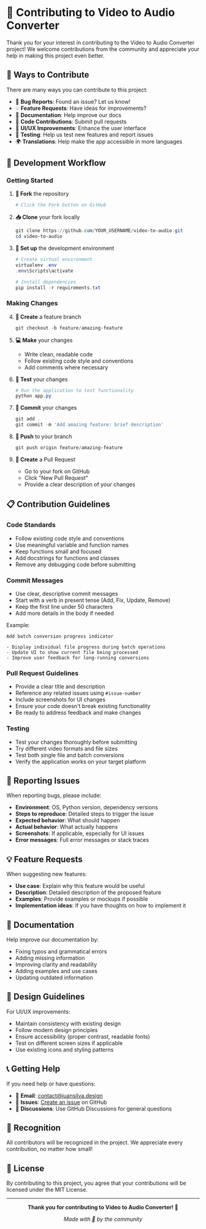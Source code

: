 # 🤝 Contributing to Video to Audio Converter

Thank you for your interest in contributing to the Video to Audio Converter project! We welcome contributions from the community and appreciate your help in making this project even better.

## 🌟 Ways to Contribute

There are many ways you can contribute to this project:

- 🐛 **Bug Reports**: Found an issue? Let us know!
- 💡 **Feature Requests**: Have ideas for improvements?
- 📝 **Documentation**: Help improve our docs
- 🔧 **Code Contributions**: Submit pull requests
- 🎨 **UI/UX Improvements**: Enhance the user interface
- 🧪 **Testing**: Help us test new features and report issues
- 🌍 **Translations**: Help make the app accessible in more languages

## 🚀 Development Workflow

### Getting Started

1. **🍴 Fork** the repository
   ```powershell
   # Click the Fork button on GitHub
   ```

2. **📥 Clone** your fork locally
   ```powershell
   git clone https://github.com/YOUR_USERNAME/video-to-audio.git
   cd video-to-audio
   ```

3. **🐍 Set up** the development environment
   ```powershell
   # Create virtual environment
   virtualenv .env
   .env\Scripts\activate
   
   # Install dependencies
   pip install -r requirements.txt
   ```

### Making Changes

4. **🌿 Create** a feature branch
   ```powershell
   git checkout -b feature/amazing-feature
   ```

5. **💻 Make** your changes
   - Write clean, readable code
   - Follow existing code style and conventions
   - Add comments where necessary

6. **🧪 Test** your changes
   ```powershell
   # Run the application to test functionality
   python app.py
   ```

7. **📝 Commit** your changes
   ```powershell
   git add .
   git commit -m 'Add amazing feature: brief description'
   ```

8. **🚀 Push** to your branch
   ```powershell
   git push origin feature/amazing-feature
   ```

9. **🎉 Create** a Pull Request
   - Go to your fork on GitHub
   - Click "New Pull Request"
   - Provide a clear description of your changes

## 📋 Contribution Guidelines

### Code Standards
- Follow existing code style and conventions
- Use meaningful variable and function names
- Keep functions small and focused
- Add docstrings for functions and classes
- Remove any debugging code before submitting

### Commit Messages
- Use clear, descriptive commit messages
- Start with a verb in present tense (Add, Fix, Update, Remove)
- Keep the first line under 50 characters
- Add more details in the body if needed

Example:
```
Add batch conversion progress indicator

- Display individual file progress during batch operations
- Update UI to show current file being processed
- Improve user feedback for long-running conversions
```

### Pull Request Guidelines
- Provide a clear title and description
- Reference any related issues using `#issue-number`
- Include screenshots for UI changes
- Ensure your code doesn't break existing functionality
- Be ready to address feedback and make changes

### Testing
- Test your changes thoroughly before submitting
- Try different video formats and file sizes
- Test both single file and batch conversions
- Verify the application works on your target platform

## 🐛 Reporting Issues

When reporting bugs, please include:

- **Environment**: OS, Python version, dependency versions
- **Steps to reproduce**: Detailed steps to trigger the issue
- **Expected behavior**: What should happen
- **Actual behavior**: What actually happens
- **Screenshots**: If applicable, especially for UI issues
- **Error messages**: Full error messages or stack traces

## 💡 Feature Requests

When suggesting new features:

- **Use case**: Explain why this feature would be useful
- **Description**: Detailed description of the proposed feature
- **Examples**: Provide examples or mockups if possible
- **Implementation ideas**: If you have thoughts on how to implement it

## 📝 Documentation

Help improve our documentation by:

- Fixing typos and grammatical errors
- Adding missing information
- Improving clarity and readability
- Adding examples and use cases
- Updating outdated information

## 🎨 Design Guidelines

For UI/UX improvements:

- Maintain consistency with existing design
- Follow modern design principles
- Ensure accessibility (proper contrast, readable fonts)
- Test on different screen sizes if applicable
- Use existing icons and styling patterns

## 📞 Getting Help

If you need help or have questions:

- 📧 **Email**: contact@juansilva.design
- 🐛 **Issues**: [Create an issue](https://github.com/juansilvadesign/video-to-audio/issues) on GitHub
- 💬 **Discussions**: Use GitHub Discussions for general questions

## 🙏 Recognition

All contributors will be recognized in the project. We appreciate every contribution, no matter how small!

## 📄 License

By contributing to this project, you agree that your contributions will be licensed under the MIT License.

---

<div align="center">

**Thank you for contributing to Video to Audio Converter! 🎉**

*Made with 💜 by the community*

</div>